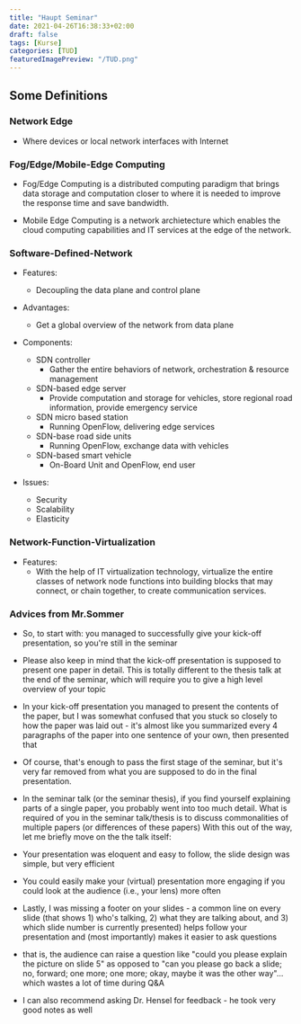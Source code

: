 ```yaml
---
title: "Haupt Seminar"
date: 2021-04-26T16:38:33+02:00
draft: false
tags: [Kurse]
categories: [TUD]
featuredImagePreview: "/TUD.png"
---
```


## Some Definitions

### Network Edge

- Where devices or local network interfaces with Internet

### Fog/Edge/Mobile-Edge Computing

- Fog/Edge Computing is a distributed computing paradigm that brings data storage and computation closer to where it is needed to improve the response time and save bandwidth.

- Mobile Edge Computing is a network archietecture which enables the cloud computing capabilities and IT services at the edge of the network.

### Software-Defined-Network

- Features:

  - Decoupling the data plane and control plane

- Advantages:

  - Get a global overview of the network from data plane

- Components:

  - SDN controller
    - Gather the entire behaviors of network, orchestration & resource management
  - SDN-based edge server
    - Provide computation and storage for vehicles, store regional road information, provide emergency service
  - SDN micro based station
    - Running OpenFlow, delivering edge services
  - SDN-base road side units
    - Running OpenFlow, exchange data with vehicles
  - SDN-based smart vehicle
    - On-Board Unit and OpenFlow, end user

- Issues:
  - Security
  - Scalability
  - Elasticity

### Network-Function-Virtualization

- Features:
  - With the help of IT virtualization technology, virtualize the entire classes of network node functions into building blocks that may connect, or chain together, to create communication services.

### Advices from Mr.Sommer

- So, to start with: you managed to successfully give your kick-off presentation, so you're still in the seminar

- Please also keep in mind that the kick-off presentation is supposed to present one paper in detail. This is totally different to the thesis talk at the end of the seminar, which will require you to give a high level overview of your topic

- In your kick-off presentation you managed to present the contents of the paper, but I was somewhat confused that you stuck so closely to how the paper was laid out - it's almost like you summarized every 4 paragraphs of the paper into one sentence of your own, then presented that

- Of course, that's enough to pass the first stage of the seminar, but it's very far removed from what you are supposed to do in the final presentation.

- In the seminar talk (or the seminar thesis), if you find yourself explaining parts of a single paper, you probably went into too much detail. What is required of you in the seminar talk/thesis is to discuss commonalities of multiple papers (or differences of these papers)
With this out of the way, let me briefly move on the the talk itself:

- Your presentation was eloquent and easy to follow, the slide design was simple, but very efficient

- You could easily make your (virtual) presentation more engaging if you could look at the audience (i.e., your lens) more often

- Lastly, I was missing a footer on your slides - a common line on every slide (that shows 1) who's talking, 2) what they are talking about, and 3) which slide number is currently presented) helps follow your presentation and (most importantly) makes it easier to ask questions

- that is, the audience can raise a question like "could you please explain the picture on slide 5" as opposed to "can you please go back a slide; no, forward; one more; one more; okay, maybe it was the other way"... which wastes a lot of time during Q&A

- I can also recommend asking Dr. Hensel for feedback - he took very good notes as well